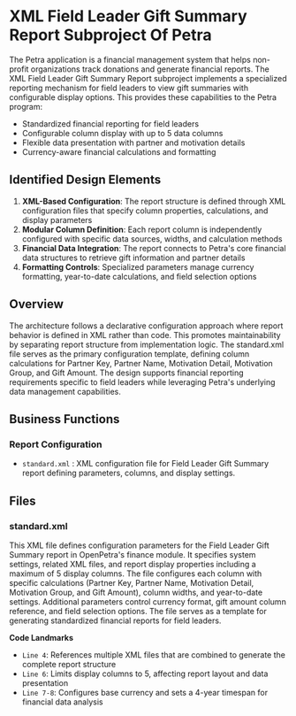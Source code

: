 # XML Field Leader Gift Summary Report Subproject Of Petra

The Petra application is a financial management system that helps non-profit organizations track donations and generate financial reports. The XML Field Leader Gift Summary Report subproject implements a specialized reporting mechanism for field leaders to view gift summaries with configurable display options. This provides these capabilities to the Petra program:

- Standardized financial reporting for field leaders
- Configurable column display with up to 5 data columns
- Flexible data presentation with partner and motivation details
- Currency-aware financial calculations and formatting

## Identified Design Elements

1. **XML-Based Configuration**: The report structure is defined through XML configuration files that specify column properties, calculations, and display parameters
2. **Modular Column Definition**: Each report column is independently configured with specific data sources, widths, and calculation methods
3. **Financial Data Integration**: The report connects to Petra's core financial data structures to retrieve gift information and partner details
4. **Formatting Controls**: Specialized parameters manage currency formatting, year-to-date calculations, and field selection options

## Overview
The architecture follows a declarative configuration approach where report behavior is defined in XML rather than code. This promotes maintainability by separating report structure from implementation logic. The standard.xml file serves as the primary configuration template, defining column calculations for Partner Key, Partner Name, Motivation Detail, Motivation Group, and Gift Amount. The design supports financial reporting requirements specific to field leaders while leveraging Petra's underlying data management capabilities.

## Business Functions

### Report Configuration
- `standard.xml` : XML configuration file for Field Leader Gift Summary report defining parameters, columns, and display settings.

## Files
### standard.xml

This XML file defines configuration parameters for the Field Leader Gift Summary report in OpenPetra's finance module. It specifies system settings, related XML files, and report display properties including a maximum of 5 display columns. The file configures each column with specific calculations (Partner Key, Partner Name, Motivation Detail, Motivation Group, and Gift Amount), column widths, and year-to-date settings. Additional parameters control currency format, gift amount column reference, and field selection options. The file serves as a template for generating standardized financial reports for field leaders.

 **Code Landmarks**
- `Line 4`: References multiple XML files that are combined to generate the complete report structure
- `Line 6`: Limits display columns to 5, affecting report layout and data presentation
- `Line 7-8`: Configures base currency and sets a 4-year timespan for financial data analysis

[Generated by the Sage AI expert workbench: 2025-03-30 02:22:57  https://sage-tech.ai/workbench]: #